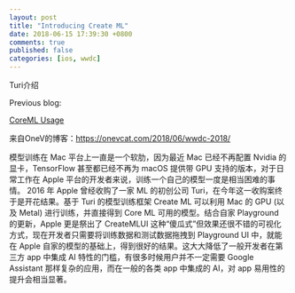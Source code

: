 ```yaml
---
layout: post
title: "Introducing Create ML"
date: 2018-06-15 17:39:30 +0800
comments: true
published: false
categories: [ios, wwdc]
---
```



Turi介绍

Previous blog:

[CoreML Usage](../../../../2017/12/28/coreml-usage/)


来自OneV的博客：https://onevcat.com/2018/06/wwdc-2018/

模型训练在 Mac 平台上一直是一个软肋，因为最近 Mac 已经不再配置 Nvidia 的显卡，TensorFlow 甚至都已经不再为 macOS 提供带 GPU 支持的版本，对于日常工作在 Apple 平台的开发者来说，训练一个自己的模型一度是相当困难的事情。
2016 年 Apple 曾经收购了一家 ML 的初创公司 Turi，在今年这一收购案终于是开花结果。基于 Turi 的模型训练框架 Create ML 可以利用 Mac 的 GPU (以及 Metal) 进行训练，并直接得到 Core ML 可用的模型。结合自家 Playground 的更新，Apple 更是祭出了 CreateMLUI 这种“傻瓜式”但效果还很不错的可视化方式，现在开发者只需要将训练数据和测试数据拖拽到 Playground UI 中，就能在 Apple 自家的模型的基础上，得到很好的结果。这大大降低了一般开发者在第三方 app 中集成 AI 特性的门槛，有很多时候用户并不一定需要 Google Assistant 那样复杂的应用，而在一般的各类 app 中集成的 AI，对 app 易用性的提升会相当显著。
